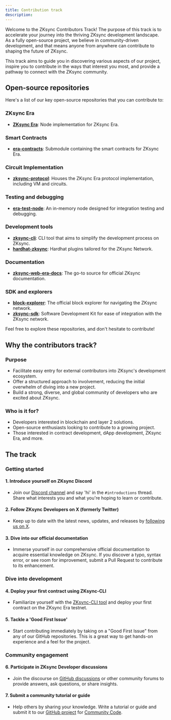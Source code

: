 ```yaml
---
title: Contribution track
description:
---
```


Welcome to the ZKsync Contributors Track! The purpose of this track is to accelerate your journey into the thriving ZKsync development
landscape. As a fully open-source project, we
believe in community-driven development, and that means anyone from anywhere can contribute to shaping the future of ZKsync.

This track aims to guide you in discovering various aspects of our project, inspire you to
contribute in the ways that interest you most, and provide a pathway to connect with the ZKsync community.

## Open-source repositories

Here's a list of our key open-source repositories that you can contribute to:

### ZKsync Era

- [**ZKsync Era**](https://github.com/matter-labs/zksync-era): Node implementation for ZKsync Era.

### Smart Contracts

- [**era-contracts**](https://github.com/matter-labs/era-contracts): Submodule containing the smart contracts for ZKsync Era.

### Circuit Implementation

- [**zksync-protocol**](https://github.com/matter-labs/zksync-protocol): Houses the ZKsync Era protocol implementation, including VM and circuits.

### Testing and debugging

- [**era-test-node**](https://github.com/matter-labs/era-test-node): An in-memory node designed for integration testing and debugging.

### Development tools

- [**zksync-cli**](https://github.com/matter-labs/zksync-cli): CLI tool that aims to simplify the development process on ZKsync.
- [**hardhat-zksync**](https://github.com/matter-labs/hardhat-zksync): Hardhat plugins tailored for the ZKsync Network.

### Documentation

- [**zksync-web-era-docs**](https://github.com/matter-labs/zksync-docs): The go-to source for official ZKsync documentation.

### SDK and explorers

- [**block-explorer**](https://github.com/matter-labs/block-explorer): The official block explorer for navigating the ZKsync network.
- [**zksync-sdk**](https://github.com/zksync-sdk): Software Development Kit for ease of integration with the ZKsync network.

Feel free to explore these repositories, and don't hesitate to contribute!

## Why the contributors track?

### Purpose

- Facilitate easy entry for external contributors into ZKsync's development ecosystem.
- Offer a structured approach to involvement, reducing the initial overwhelm of diving into a new project.
- Build a strong, diverse, and global community of developers who are excited about ZKsync.

### Who is it for?

- Developers interested in blockchain and layer 2 solutions.
- Open-source enthusiasts looking to contribute to a growing project.
- Those interested in contract development, dApp development, ZKsync Era, and more.

## The track

### Getting started

#### 1. Introduce yourself on ZKsync Discord

- Join our [Discord channel](https://discord.com/invite/QKSsp7tC2x) and say 'hi' in the `#introductions` thread.
Share what interests you and what you're hoping to learn or contribute.

#### 2. Follow ZKsync Developers on X (formerly Twitter)

- Keep up to date with the latest news, updates, and releases by [following us on X](https://x.com/zkSyncDevs).

#### 3. Dive into our official documentation

- Immerse yourself in our comprehensive official documentation to acquire essential knowledge on ZKsync. If
you discover a typo, syntax error, or see room for improvement, submit a Pull Request to contribute to its enhancement.

### Dive into development

#### 4. Deploy your first contract using ZKsync-CLI

- Familiarize yourself with the [ZKsync-CLI tool](https://github.com/matter-labs/zksync-cli) and deploy your first contract on the ZKsync Era testnet.

#### 5. Tackle a 'Good First Issue'

- Start contributing immediately by taking on a "Good First Issue" from any of our GitHub repositories. This is
a great way to get hands-on experience and a feel for the project.

### Community engagement

#### 6. Participate in ZKsync Developer discussions

- Join the discourse on [GitHub discussions](https://github.com/ZKsync-Community-Hub/zkync-developers/discussions)
  or other community forums to provide answers, ask questions, or share insights.

#### 7. Submit a community tutorial or guide

- Help others by sharing your knowledge. Write a tutorial or guide and submit it to our
[GitHub project](https://github.com/ZKsync-Community-Hub/community-code) for [Community Code](https://code.zksync.io).
